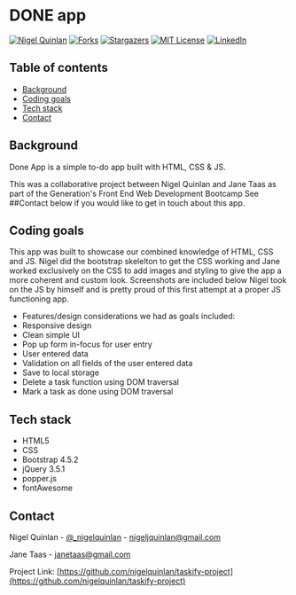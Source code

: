 # DONE app
<!-- PROJECT SHIELDS -->
<!--
*** I'm using markdown "reference style" links for readability.
*** Reference links are enclosed in brackets [ ] instead of parentheses ( ).
*** See the bottom of this document for the declaration of the reference variables
*** for contributors-url, forks-url, etc.
*** https://www.markdownguide.org/basic-syntax/#reference-style-links
-->
[![Nigel Quinlan][contributors-shield]][contributors-url]
[![Forks][forks-shield]][forks-url]
[![Stargazers][stars-shield]][stars-url]
[![MIT License][license-shield]][license-url]
[![LinkedIn][linkedin-shield]][linkedin-url]

## Table of contents
* [Background](#Background)
* [Coding goals](#Coding-goals)
* [Tech stack](#Tech-stack)
* [Contact](#Contact)

## Background

Done App is a simple to-do app built with HTML, CSS & JS.

This was a collaborative project between Nigel Quinlan and Jane Taas as part of the Generation's Front End Web Development Bootcamp
See ##Contact below if you would like to get in touch about this app.

## Coding goals

This app was built to showcase our combined knowledge of HTML, CSS and JS. Nigel did the bootstrap skelelton to get the CSS working and Jane worked exclusively on the CSS to add images and styling to give the app a more coherent and custom look. Screenshots are included below
Nigel took on the JS by himself and is pretty proud of this first attempt at a proper JS functioning app.

- Features/design considerations we had as goals included:
- Responsive design
- Clean simple UI
- Pop up form in-focus for user entry
- User entered data
- Validation on all fields of the user entered data
- Save to local storage
- Delete a task function using DOM traversal
- Mark a task as done using DOM traversal


## Tech stack

- HTML5
- CSS
- Bootstrap 4.5.2
- jQuery 3.5.1
- popper.js
- fontAwesome


<!-- CONTACT -->
## Contact

Nigel Quinlan - [@_nigelquinlan](https://twitter.com/_nigelquinlan) - nigeljquinlan@gmail.com

Jane Taas - janetaas@gmail.com

Project Link: [https://github.com/nigelquinlan/taskify-project](https://github.com/nigelquinlan/taskify-project)

<!-- MARKDOWN LINKS & IMAGES -->
<!-- https://www.markdownguide.org/basic-syntax/#reference-style-links -->
[contributors-shield]: https://img.shields.io/github/contributors/nigelquinlan/taskify-project.svg?style=flat-square
[contributors-url]: https://github.com/nigelquinlan/taskify-project/graphs/contributors
[forks-shield]: https://img.shields.io/github/forks/nigelquinlan/taskify-project.svg?style=flat-square
[forks-url]: https://github.com/nigelquinlan/taskify-project/network/members
[stars-shield]: https://img.shields.io/github/stars/nigelquinlan/taskify-project.svg?style=flat-square
[stars-url]: https://github.com/nigelquinlan/taskify-project/stargazers
[issues-shield]: https://img.shields.io/github/issues/nigelquinlan/taskify-project.svg?style=flat-square
[issues-url]: https://github.com/nigelquinlan/taskify-project/issues
[license-shield]: https://img.shields.io/github/license/nigelquinlan/taskify-project.svg?style=flat-square
[license-url]: https://github.com/nigelquinlan/taskify-project/blob/master/license
[linkedin-shield]: https://img.shields.io/badge/-LinkedIn-black.svg?style=flat-square&logo=linkedin&colorB=555
[linkedin-url]: https://linkedin.com/in/nigelquinlan
[product-screenshot]: images/screenshot.png
